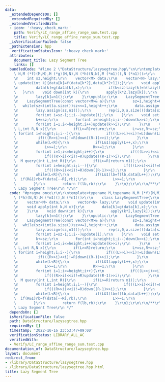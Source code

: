 ```yaml
---
data:
  _extendedDependsOn: []
  _extendedRequiredBy: []
  _extendedVerifiedWith:
  - icon: ':heavy_check_mark:'
    path: Verify/LC_range_affine_range_sum.test.cpp
    title: Verify/LC_range_affine_range_sum.test.cpp
  _isVerificationFailed: false
  _pathExtension: hpp
  _verificationStatusIcon: ':heavy_check_mark:'
  attributes:
    document_title: Lazy Segment Tree
    links: []
  bundledCode: "#line 2 \"DataStructure/lazysegtree.hpp\"\n\r\ntemplate<typename M,typename\
    \ N,M (*f)(M,M),M (*g)(M,N),N (*h)(N,N),M (*m1)(),N (*n1)()>\r\n    class LazySegmentTree{\r\
    \n    int sz,height;\r\n    vector<M> data;\r\n    vector<N> lazy;\r\n    void\
    \ update(int k){data[k]=f(data[k*2],data[k*2+1]);}\r\n    void apply(int k,N x){\r\
    \n        data[k]=g(data[k],x);\r\n        if(k<sz)lazy[k]=h(lazy[k],x);\r\n \
    \   }\r\n    void down(int k){\r\n        apply(k*2,lazy[k]);\r\n        apply(k*2+1,lazy[k]);\r\
    \n        lazy[k]=n1();\r\n    }\r\npublic:\r\n    LazySegmentTree(int n=0):LazySegmentTree(vector<M>(n,m1())){}\r\
    \n    LazySegmentTree(const vector<M>& a){\r\n        sz=1,height=0;\r\n     \
    \   while(sz<(int)a.size())sz<<=1,height++;\r\n        data.assign(2*sz,m1());\r\
    \n        lazy.assign(sz,n1());\r\n        rep(i,0,a.size())data[sz+i]=a[i];\r\
    \n        for(int i=sz-1;i;i--)update(i);\r\n    }\r\n    void set(int k,M x){\r\
    \n        k+=sz;\r\n        for(int i=height;i;i--)down(k>>i);\r\n        data[k]=x;\r\
    \n        for(int i=1;i<=height;i++)update(k>>i);\r\n    }\r\n    void update(int\
    \ L,int R,N x){\r\n        if(L>=R)return;\r\n        L+=sz,R+=sz;\r\n       \
    \ for(int i=height;i;i--){\r\n            if(((L>>i)<<i)!=L)down(L>>i);\r\n  \
    \          if(((R>>i)<<i)!=R)down((R-1)>>i);\r\n        }\r\n        int lb=L,rb=R;\r\
    \n        while(L<R){\r\n            if(L&1)apply(L++,x);\r\n            if(R&1)apply(--R,x);\r\
    \n            L>>=1;\r\n            R>>=1;\r\n        }\r\n        L=lb,R=rb;\r\
    \n        for(int i=1;i<=height;i++){\r\n            if(((L>>i)<<i)!=L)update(L>>i);\r\
    \n            if(((R>>i)<<i)!=R)update((R-1)>>i);\r\n        }\r\n    }\r\n  \
    \  M query(int L,int R){\r\n        if(L>=R)return m1();\r\n        L+=sz,R+=sz;\r\
    \n        for(int i=height;i;i--){\r\n            if(((L>>i)<<i)!=L)down(L>>i);\r\
    \n            if(((R>>i)<<i)!=R)down((R-1)>>i);\r\n        }\r\n        M lb=m1(),rb=m1();\r\
    \n        while(L<R){\r\n            if(L&1)lb=f(lb,data[L++]);\r\n          \
    \  if(R&1)rb=f(data[--R],rb);\r\n            L>>=1;\r\n            R>>=1;\r\n\
    \        }\r\n        return f(lb,rb);\r\n    }\r\n};\r\n\r\n/**\r\n * @brief\
    \ Lazy Segment Tree\r\n */\n"
  code: "#pragma once\r\n\r\ntemplate<typename M,typename N,M (*f)(M,M),M (*g)(M,N),N\
    \ (*h)(N,N),M (*m1)(),N (*n1)()>\r\n    class LazySegmentTree{\r\n    int sz,height;\r\
    \n    vector<M> data;\r\n    vector<N> lazy;\r\n    void update(int k){data[k]=f(data[k*2],data[k*2+1]);}\r\
    \n    void apply(int k,N x){\r\n        data[k]=g(data[k],x);\r\n        if(k<sz)lazy[k]=h(lazy[k],x);\r\
    \n    }\r\n    void down(int k){\r\n        apply(k*2,lazy[k]);\r\n        apply(k*2+1,lazy[k]);\r\
    \n        lazy[k]=n1();\r\n    }\r\npublic:\r\n    LazySegmentTree(int n=0):LazySegmentTree(vector<M>(n,m1())){}\r\
    \n    LazySegmentTree(const vector<M>& a){\r\n        sz=1,height=0;\r\n     \
    \   while(sz<(int)a.size())sz<<=1,height++;\r\n        data.assign(2*sz,m1());\r\
    \n        lazy.assign(sz,n1());\r\n        rep(i,0,a.size())data[sz+i]=a[i];\r\
    \n        for(int i=sz-1;i;i--)update(i);\r\n    }\r\n    void set(int k,M x){\r\
    \n        k+=sz;\r\n        for(int i=height;i;i--)down(k>>i);\r\n        data[k]=x;\r\
    \n        for(int i=1;i<=height;i++)update(k>>i);\r\n    }\r\n    void update(int\
    \ L,int R,N x){\r\n        if(L>=R)return;\r\n        L+=sz,R+=sz;\r\n       \
    \ for(int i=height;i;i--){\r\n            if(((L>>i)<<i)!=L)down(L>>i);\r\n  \
    \          if(((R>>i)<<i)!=R)down((R-1)>>i);\r\n        }\r\n        int lb=L,rb=R;\r\
    \n        while(L<R){\r\n            if(L&1)apply(L++,x);\r\n            if(R&1)apply(--R,x);\r\
    \n            L>>=1;\r\n            R>>=1;\r\n        }\r\n        L=lb,R=rb;\r\
    \n        for(int i=1;i<=height;i++){\r\n            if(((L>>i)<<i)!=L)update(L>>i);\r\
    \n            if(((R>>i)<<i)!=R)update((R-1)>>i);\r\n        }\r\n    }\r\n  \
    \  M query(int L,int R){\r\n        if(L>=R)return m1();\r\n        L+=sz,R+=sz;\r\
    \n        for(int i=height;i;i--){\r\n            if(((L>>i)<<i)!=L)down(L>>i);\r\
    \n            if(((R>>i)<<i)!=R)down((R-1)>>i);\r\n        }\r\n        M lb=m1(),rb=m1();\r\
    \n        while(L<R){\r\n            if(L&1)lb=f(lb,data[L++]);\r\n          \
    \  if(R&1)rb=f(data[--R],rb);\r\n            L>>=1;\r\n            R>>=1;\r\n\
    \        }\r\n        return f(lb,rb);\r\n    }\r\n};\r\n\r\n/**\r\n * @brief\
    \ Lazy Segment Tree\r\n */"
  dependsOn: []
  isVerificationFile: false
  path: DataStructure/lazysegtree.hpp
  requiredBy: []
  timestamp: '2022-10-16 23:53:47+09:00'
  verificationStatus: LIBRARY_ALL_AC
  verifiedWith:
  - Verify/LC_range_affine_range_sum.test.cpp
documentation_of: DataStructure/lazysegtree.hpp
layout: document
redirect_from:
- /library/DataStructure/lazysegtree.hpp
- /library/DataStructure/lazysegtree.hpp.html
title: Lazy Segment Tree
---
```

